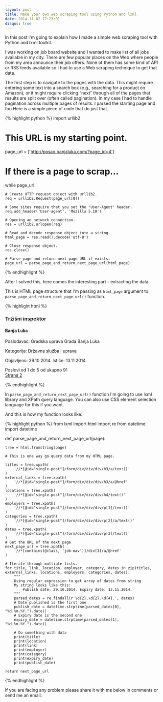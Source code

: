 ```yaml
---
layout: post
title: Make your own web scraping tool using Python and lxml
date: 2014-11-02 17:23:01 
disqus: true
---
```


In this post I'm going to explain how I made a simple web scraping tool with Python 
and lxml toolkit.

I was working on job board website and I wanted to make list of all jobs available in 
my city. There are few popular places on the Web where people from my area announce their 
job offers. None of them has some kind of API or RSS feeds available so I had to use a
Web scraping technique to get that data. 

The first step is to navigate to the pages with the data. This might require entering 
some text into a search box (e.g., searching for a product on Amazon), or it might 
require clicking “next” through all of the pages that results are split over (often 
called pagination). In my case I had to handle pagination across multiple pages of 
results. I parsed the starting page and fou Here is a simple piece of code that do just that. 

{% highlight python %}
import urllib2

# This URL is my starting point.
page_url = ['http://posao.banjaluka.com/?page_id=4']

# If there is a page to scrap...
while page_url:
            
    # Create HTTP request object with urllib2.
    req = urllib2.Request(page_url[0])
    
    # Some sites require that you set the "User-Agent" header.
    req.add_header('User-agent', 'Mozilla 5.10')
    
    # Opening an network connection.
    res = urllib2.urlopen(req)
    
    # Read and decode response object into a string.
    html_page = res.read().decode('utf-8')
    
    # Close response object.
    res.close()

    # Parse page and return next page URL if exists.
    page_url = parse_page_and_return_next_page_url(html_page)
            
{% endhighlight %}

After I solved this, here comes the interesting part - extracting the data.

This is HTML page structure that I'm passing as `html_page` argument to 
`parse_page_and_return_next_page_url()` function.

{% highlight html %}

<!DOCTYPE html>
<html lang="en-US">
   <head> 
   </head>
   <body>
      <div id="single-post">
         <form method='post'>
            <div class="job-list">
               <div class="job1 job5638 odd">
                  <div class="job-box">
                     <!-- Job title --> 
                     <h3><a href="http://posao.banjaluka.com/?page_id=5638">Tržišni inspektor </a></h3>
                     <!-- Location --> 
                     <h4>Banja Luka</h4>
                     <!-- Employer --> 
                     <p>Poslodavac: Gradska uprava Grada Banja Luka</p>
                     <!-- Category -->                      
                     <p>Kategorija: <a href="http://posao.banjaluka.com/?jcat=drzavna-sluzba-zaposlenje-banjaluka" title="Jobs for Državna služba i uprava">Državna služba i uprava</a></p>
                     <!-- Date published and expire date -->                      
                     <p>Objavljeno: 29.10.2014. Ističe: 13.11.2014.</p>
                  </div>
               </div>
               <div class="job2 job5648 even">
                  <!-- Same structure as job1 --> 
               </div>
               <div class="job3 job5637 odd">
                  <!-- Same structure as job1 --> 
               </div>
               <div class="job4 job5649 even">
                  <!-- Same structure as job1 --> 
               </div>
               <div class="job5 job5650 odd">
                  <!-- Same structure as job1 --> 
               </div>
               <div class="clear"></div>
               <div class="job-nav">
                  <div class="previous"></div>
                  <div class="this">Poslovi od 1 do 5 od ukupno 91</div>
                  <!-- Link to the next page (if exists) -->                   
                  <div class="next"><a href='http://posao.banjaluka.com/?page_id=4&amp;page=2'>Strana 2</a></div>
               </div>
            </div>
            </p>
         </form>
      </div>
   </body>
</html>
{% endhighlight %}

In `parse_page_and_return_next_page_url()` function I'm going to use lxml 
library and XPath query language. You can also use CSS element selection language for 
this if you want.

And this is how my function looks like:

{% highlight python %}
from lxml import html
import re
from datetime import datetime


def parse_page_and_return_next_page_url(page):

    tree = html.fromstring(page)
              
    # This is one way go query data from my HTML page.

    titles = tree.xpath(
        '//*[@id="single-post"]/form/div/div/div/h3/a/text()'
    )
    external_links = tree.xpath(
        '//*[@id="single-post"]/form/div/div/div/h3/a/@href'
    )
    locations = tree.xpath(
        '//*[@id="single-post"]/form/div/div/div/h4/text()'
    )
    employers = tree.xpath(
        '//*[@id="single-post"]/form/div/div/div/p[1]/text()'
    )
    categories = tree.xpath(
        '//*[@id="single-post"]/form/div/div/div/p[2]/a/text()'
    )
    dates = tree.xpath(
        '//*[@id="single-post"]/form/div/div/div/p[3]/text()'
    )    
    # Get the URL of the next page 
    next_page_url = tree.xpath(
        '//*[contains(@class, 'job-nav')]/div[3]/a/@href'
    )
    
    # Iterate through multiple lists.
    for title, link, location, employer, category, dates in zip(titles, external_links, locations, employers, categories, dates):
        """
        Using regular expression to get array of dates from string
        My string looks like this: 
            Publish date: 29.10.2014. Expiry date: 13.11.2014.
        """
        parsed_dates = re.findall(r'\d{2}.\d{2}.\d{4}.', dates)
        # Date published is the first one
        publish_date = datetime.strptime(parsed_dates[0], "%d.%m.%Y.").date()
        # Expiry date is the second one
        expiry_date = datetime.strptime(parsed_dates[1], "%d.%m.%Y.").date()            
        
        # Do something with data       
        print(title)
        print(location)
        print(link)
        print(employer)
        print(category)
        print(expiry_date)
        print(publish_date)
                
    return next_page_url 

{% endhighlight %}

If you are facing any problem please share it with me below in comments or send me an email.



